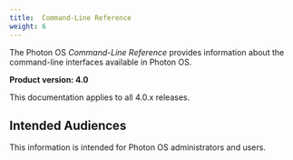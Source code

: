 ```yaml
---
title:  Command-Line Reference
weight: 6
---
```


The Photon OS *Command-Line Reference* provides information about the command-line interfaces available in Photon OS.

**Product version: 4.0**

This documentation applies to all 4.0.x releases.

## Intended Audiences

This information is intended for Photon OS administrators and users.